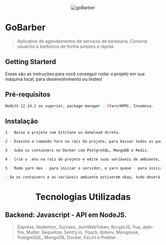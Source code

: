 <p align="center"><img src="https://camo.githubusercontent.com/8c13dc2618dbd7f76d1d574350b98fdee1335ce5/68747470733a2f2f726f636b6574736561742d63646e2e73332d73612d656173742d312e616d617a6f6e6177732e636f6d2f626f6f7463616d702d6865616465722e706e67" alt="goBarber" align="center"/>
   </p>

# GoBarber
>Aplicativo de agendamentos de serviços de barbearia. Conecta usuários à barbeiros de forma simples e rápida. 

## Getting Starterd
Essas são as instruções para você conseguir rodar o projeto em sua máquina local, para desenvolvimento ou testes!

## Pré-requisitos
``` sh
NodeJS 12.14.1 ou superior, package manager - (Yarn/NPM), Insomnia.
```
## Instalação
```sh
1 - Baixe o projeto com Gitclone ou donwload direto.

2 - Execute o comando Yarn na raiz do projeto, para baixar todos os pacotes e suas dependências.

3 - Suba os containers no Docker com PostgreSQL, MongoDB e Redis.

4 - Crie o .env na raiz do projeto e edite suas variáveis de ambiente, tendo como base o .envexample.

5 - Rode yarn dev - para iniciar o servidor, e yarn queue - para iniciar o serviço de background jobs.

- Se os containers e as variáveis ambiente estiverem okay, tudo deverá funcionar corretamente.
```
<h1 align="center">Tecnologias Utilizadas </h1>

## Backend: Javascript - API em NodeJS.
>Express, Nodemon, Sucrase, JsonWebToken, BcryptJS, Yup, date-fns, Multer, Sequelize, Sentry.io, Youch, dotenv, Mongoose, PostgreSQL, MongoDB, Docker, EsLint e Prettier. 
